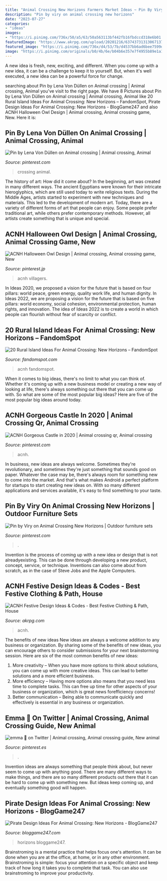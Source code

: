 ```yaml
---
title: "Animal Crossing New Horizons Farmers Market Ideas ~ Pin By Viry On Animal Crossing New Horizons"
description: "Pin by viry on animal crossing new horizons"
date: "2023-07-27"
categories:
- "ideas"
images:
- "https://i.pinimg.com/736x/50/a5/63/50a563113bf442fb16fbdccd318e6b01.jpg"
featuredImage: "https://www.akrpg.com/upload/20201216/6374373131306713727095454.png"
featured_image: "https://i.pinimg.com/736x/d4/53/7b/d4537bb6ad6bee7599d539a039054c9f.jpg"
image: "https://i.pinimg.com/originals/b0/4b/6e/b04b6e357e7f4955b89e1a1091fa3b3b.jpg"
---
```



A new idea is fresh, new, exciting, and different. When you come up with a new idea, it can be a challenge to keep it to yourself. But, when it's well executed, a new idea can be a powerful force for change.

	

		
searching about Pin by Lena Von Düllen on Animal crossing | Animal crossing, Animal you've visit to the right page. We have 8 Pictures about Pin by Lena Von Düllen on Animal crossing | Animal crossing, Animal like 20 Rural Island Ideas For Animal Crossing: New Horizons – FandomSpot, Pirate Design Ideas For Animal Crossing: New Horizons - BlogGame247 and also ACNH Halloween Owl Design | Animal crossing, Animal crossing game, New. Here it is:
		
    
## Pin By Lena Von Düllen On Animal Crossing | Animal Crossing, Animal

<img loading=lazy src="https://i.pinimg.com/736x/50/a5/63/50a563113bf442fb16fbdccd318e6b01.jpg" onerror="this.onerror=null;this.src='https://tse4.mm.bing.net/th?id=OIP.tXoIMT7qDhxC03Owfw5r-AHaFh&amp;pid=15.1';" alt="Pin by Lena Von Düllen on Animal crossing | Animal crossing, Animal">

_Source: pinterest.com_

>crossing animal. 

	

The history of art: How did it come about?
In the beginning, art was created in many different ways. The ancient Egyptians were known for their intricate hieroglyphics, which are still used today to write religious texts. During the Middle Ages, artists started to experiment with new techniques and materials. This led to the development of modern art.
Today, there are a variety of different forms of art that people can enjoy. Some people prefer traditional art, while others prefer contemporary methods. However, all artists create something that is unique and special.

    
## ACNH Halloween Owl Design | Animal Crossing, Animal Crossing Game, New

<img loading=lazy src="https://i.pinimg.com/736x/48/92/1d/48921d10263c7ecfb077c3ddc170cde5.jpg" onerror="this.onerror=null;this.src='https://tse4.mm.bing.net/th?id=OIP.19PupVav_p7kgrvocvJV_gHaHa&amp;pid=15.1';" alt="ACNH Halloween Owl Design | Animal crossing, Animal crossing game, New">

_Source: pinterest.jp_

>acnh villagers. 

	

In Ideas 2020, we proposed a vision for the future that is based on four pillars: world peace, green energy, quality work life, and human dignity. In Ideas 2022, we are proposing a vision for the future that is based on five pillars: world economy, social cohesion, environmental protection, human rights, and innovation. The idea of Ideas 2022 is to create a world in which people can flourish without fear of scarcity or conflict.

    
## 20 Rural Island Ideas For Animal Crossing: New Horizons – FandomSpot

<img loading=lazy src="https://static.fandomspot.com/images/03/12822/07-rural-farmers-market-area-acnh.jpg" onerror="this.onerror=null;this.src='https://tse1.mm.bing.net/th?id=OIP.hdpYwRNxs2T6iZwbU13SuwHaEK&amp;pid=15.1';" alt="20 Rural Island Ideas For Animal Crossing: New Horizons – FandomSpot">

_Source: fandomspot.com_

>acnh fandomspot. 

	

When it comes to big ideas, there's no limit to what you can think of. Whether it's coming up with a new business model or creating a new way of looking at life, there's always something out there that you can come up with. So what are some of the most popular big ideas? Here are five of the most popular big ideas around today.

    
## ACNH Gorgeous Castle In 2020 | Animal Crossing Qr, Animal Crossing

<img loading=lazy src="https://i.pinimg.com/736x/d4/53/7b/d4537bb6ad6bee7599d539a039054c9f.jpg" onerror="this.onerror=null;this.src='https://tse2.mm.bing.net/th?id=OIP.3YKH62KXB2XoDeFk6qBZqwHaEK&amp;pid=15.1';" alt="ACNH Gorgeous Castle in 2020 | Animal crossing qr, Animal crossing">

_Source: pinterest.com_

>acnh. 

	

In business, new ideas are always welcome. Sometimes they're revolutionary, and sometimes they're just something that sounds good on paper. Whatever the case may be, there's always room for something new to come into the market. And that's what makes Android a perfect platform for startups to start creating new ideas on. With so many different applications and services available, it's easy to find something to your taste.

    
## Pin By Viry On Animal Crossing New Horizons | Outdoor Furniture Sets

<img loading=lazy src="https://i.pinimg.com/736x/4c/a6/31/4ca631b6ff73c8f1d6e69a7c4ca46e42.jpg" onerror="this.onerror=null;this.src='https://tse2.mm.bing.net/th?id=OIP.vqc2PYDfgtQ-Qty3H3pcewHaEK&amp;pid=15.1';" alt="Pin by Viry on Animal Crossing New Horizons | Outdoor furniture sets">

_Source: pinterest.com_

>. 

	

Invention is the process of coming up with a new idea or design that is not alreadyexisting. This can be done through developing a new product, concept, service, or technique. Inventions can also come about from scratch, as in the case of Steve Jobs and the Apple Computers.

    
## ACNH Festive Design Ideas &amp; Codes - Best Festive Clothing &amp; Path, House

<img loading=lazy src="https://www.akrpg.com/upload/20201216/6374373131306713727095454.png" onerror="this.onerror=null;this.src='https://tse2.mm.bing.net/th?id=OIP.JEcE9sfJs2SjDnwuwhOPkQHaEK&amp;pid=15.1';" alt="ACNH Festive Design Ideas &amp; Codes - Best Festive Clothing &amp; Path, House">

_Source: akrpg.com_

>acnh. 

	

The benefits of new ideas
New ideas are always a welcome addition to any business or organization. By sharing some of the benefits of new ideas, you can encourage others to consider submissions for your next brainstorming session. Here are six of the most common benefits of new ideas: 
1. More creativity – When you have more options to think about solutions, you can come up with more creative ideas. This can lead to better solutions and a more efficient business. 
2. More efficiency – Having more options also means that you need less time to complete tasks. This can free up time for other aspects of your business or organization, which is great news forefficiency concerns! 
3. Better communication – Being able to communicate quickly and effectively is essential in any business or organization.

    
## Emma 🌻 On Twitter | Animal Crossing, Animal Crossing Guide, New Animal

<img loading=lazy src="https://i.pinimg.com/originals/b0/4b/6e/b04b6e357e7f4955b89e1a1091fa3b3b.jpg" onerror="this.onerror=null;this.src='https://tse3.mm.bing.net/th?id=OIP.OLpgujilzDsILrI9xxiHjwHaEK&amp;pid=15.1';" alt="emma 🌻 on Twitter | Animal crossing, Animal crossing guide, New animal">

_Source: pinterest.es_

>. 

	

Invention ideas are always something that people think about, but never seem to come up with anything good. There are many different ways to make things, and there are so many different products out there that it can be hard to come up with something new. But ideas keep coming up, and eventually something good will happen.

    
## Pirate Design Ideas For Animal Crossing: New Horizons - BlogGame247

<img loading=lazy src="https://bloggame247.com/wp-content/uploads/2021/05/00-featured-interior-pirate-ship-design-in-acnh-345x161.jpg" onerror="this.onerror=null;this.src='https://tse4.mm.bing.net/th?id=OIP.ByiZfpqwo-h716MUg9mQYQAAAA&amp;pid=15.1';" alt="Pirate Design Ideas For Animal Crossing: New Horizons - BlogGame247">

_Source: bloggame247.com_

>horizons bloggame247. 

	

Brainstroming is a mental practice that helps focus one's attention. It can be done when you are at the office, at home, or in any other environment. Brainstroming is simple: focus your attention on a specific object and keep track of how long it takes you to complete that task. You can also use brainstroming to improve your productivity.

